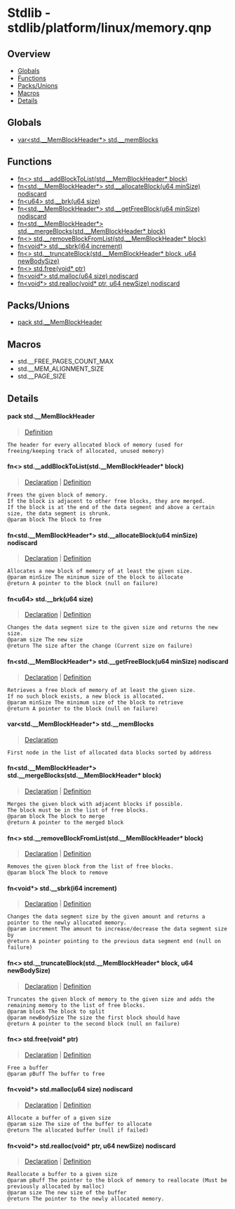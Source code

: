 
# Stdlib - stdlib/platform/linux/memory.qnp

## Overview
 - [Globals](#globals)
 - [Functions](#functions)
 - [Packs/Unions](#packs-unions)
 - [Macros](#macros)
 - [Details](#details)


## Globals
 - [var\<std.__MemBlockHeader*\> std.__memBlocks](#ref_d94fdb461948cf19fa7fd5656137a6f8)

## Functions
 - [fn\<\> std.__addBlockToList(std.__MemBlockHeader* block)](#ref_5da1a02c15d125cc23101707481f1ef8)
 - [fn\<std.__MemBlockHeader*\> std.__allocateBlock(u64 minSize) nodiscard](#ref_705fb981bb6b23b1dea5efcbdd13dfb6)
 - [fn\<u64\> std.__brk(u64 size)](#ref_d968550035e40ca21779cf81106ff600)
 - [fn\<std.__MemBlockHeader*\> std.__getFreeBlock(u64 minSize) nodiscard](#ref_f9a4ffbc6d72db8030b9fc8578428e48)
 - [fn\<std.__MemBlockHeader*\> std.__mergeBlocks(std.__MemBlockHeader* block)](#ref_8170e06f3f23cd983bf381b8ecfd2718)
 - [fn\<\> std.__removeBlockFromList(std.__MemBlockHeader* block)](#ref_7dd915a43c9073af308cb2c6395ff9fb)
 - [fn\<void*\> std.__sbrk(i64 increment)](#ref_9ef372736f3a8d4ad83e20374764ab82)
 - [fn\<\> std.__truncateBlock(std.__MemBlockHeader* block, u64 newBodySize)](#ref_0e7debc4ba8de34a39ded8b6dd23549b)
 - [fn\<\> std.free(void* ptr)](#ref_ff55c5d36de2ef6e1236d38f68acf334)
 - [fn\<void*\> std.malloc(u64 size) nodiscard](#ref_ed884f46d3fc4317f94703c1c65177b4)
 - [fn\<void*\> std.realloc(void* ptr, u64 newSize) nodiscard](#ref_d356f92991930cf687ff1bc9d3a236b1)

## Packs/Unions
 - [pack std.__MemBlockHeader](#ref_fea58120e31b62b4fa2945aed315480d)

## Macros
 - std.__FREE_PAGES_COUNT_MAX
 - std.__MEM_ALIGNMENT_SIZE
 - std.__PAGE_SIZE

## Details
#### <a id="ref_fea58120e31b62b4fa2945aed315480d"/>pack std.__MemBlockHeader
> [Definition](/stdlib/platform/linux/memory.qnp?plain=1#L16)
```qinp
The header for every allocated block of memory (used for freeing/keeping track of allocated, unused memory)
```
#### <a id="ref_5da1a02c15d125cc23101707481f1ef8"/>fn\<\> std.__addBlockToList(std.__MemBlockHeader* block)
> [Declaration](/stdlib/platform/linux/memory.qnp?plain=1#L52) | [Definition](/stdlib/platform/linux/memory.qnp?plain=1#L152)
```qinp
Frees the given block of memory.
If the block is adjacent to other free blocks, they are merged.
If the block is at the end of the data segment and above a certain size, the data segment is shrunk.
@param block The block to free
```
#### <a id="ref_705fb981bb6b23b1dea5efcbdd13dfb6"/>fn\<std.__MemBlockHeader*\> std.__allocateBlock(u64 minSize) nodiscard
> [Declaration](/stdlib/platform/linux/memory.qnp?plain=1#L40) | [Definition](/stdlib/platform/linux/memory.qnp?plain=1#L113)
```qinp
Allocates a new block of memory of at least the given size.
@param minSize The minimum size of the block to allocate
@return A pointer to the block (null on failure)
```
#### <a id="ref_d968550035e40ca21779cf81106ff600"/>fn\<u64\> std.__brk(u64 size)
> [Declaration](/stdlib/platform/linux/memory.qnp?plain=1#L24) | [Definition](/stdlib/platform/linux/memory.qnp?plain=1#L72)
```qinp
Changes the data segment size to the given size and returns the new size.
@param size The new size
@return The size after the change (Current size on failure)
```
#### <a id="ref_f9a4ffbc6d72db8030b9fc8578428e48"/>fn\<std.__MemBlockHeader*\> std.__getFreeBlock(u64 minSize) nodiscard
> [Declaration](/stdlib/platform/linux/memory.qnp?plain=1#L35) | [Definition](/stdlib/platform/linux/memory.qnp?plain=1#L83)
```qinp
Retrieves a free block of memory of at least the given size.
If no such block exists, a new block is allocated.
@param minSize The minimum size of the block to retrieve
@return A pointer to the block (null on failure)
```
#### <a id="ref_d94fdb461948cf19fa7fd5656137a6f8"/>var\<std.__MemBlockHeader*\> std.__memBlocks
> [Declaration](/stdlib/platform/linux/memory.qnp?plain=1#L65)
```qinp
First node in the list of allocated data blocks sorted by address
```
#### <a id="ref_8170e06f3f23cd983bf381b8ecfd2718"/>fn\<std.__MemBlockHeader*\> std.__mergeBlocks(std.__MemBlockHeader* block)
> [Declaration](/stdlib/platform/linux/memory.qnp?plain=1#L62) | [Definition](/stdlib/platform/linux/memory.qnp?plain=1#L195)
```qinp
Merges the given block with adjacent blocks if possible.
The block must be in the list of free blocks.
@param block The block to merge
@return A pointer to the merged block
```
#### <a id="ref_7dd915a43c9073af308cb2c6395ff9fb"/>fn\<\> std.__removeBlockFromList(std.__MemBlockHeader* block)
> [Declaration](/stdlib/platform/linux/memory.qnp?plain=1#L56) | [Definition](/stdlib/platform/linux/memory.qnp?plain=1#L185)
```qinp
Removes the given block from the list of free blocks.
@param block The block to remove
```
#### <a id="ref_9ef372736f3a8d4ad83e20374764ab82"/>fn\<void*\> std.__sbrk(i64 increment)
> [Declaration](/stdlib/platform/linux/memory.qnp?plain=1#L29) | [Definition](/stdlib/platform/linux/memory.qnp?plain=1#L75)
```qinp
Changes the data segment size by the given amount and returns a pointer to the newly allocated memory.
@param increment The amount to increase/decrease the data segment size by
@return A pointer pointing to the previous data segment end (null on failure)
```
#### <a id="ref_0e7debc4ba8de34a39ded8b6dd23549b"/>fn\<\> std.__truncateBlock(std.__MemBlockHeader* block, u64 newBodySize)
> [Declaration](/stdlib/platform/linux/memory.qnp?plain=1#L46) | [Definition](/stdlib/platform/linux/memory.qnp?plain=1#L128)
```qinp
Truncates the given block of memory to the given size and adds the remaining memory to the list of free blocks.
@param block The block to split
@param newBodySize The size the first block should have
@return A pointer to the second block (null on failure)
```
#### <a id="ref_ff55c5d36de2ef6e1236d38f68acf334"/>fn\<\> std.free(void* ptr)
> [Declaration](/stdlib/memory.qnp?plain=1#L47) | [Definition](/stdlib/platform/linux/memory.qnp?plain=1#L239)
```qinp
Free a buffer
@param pBuff The buffer to free
```
#### <a id="ref_ed884f46d3fc4317f94703c1c65177b4"/>fn\<void*\> std.malloc(u64 size) nodiscard
> [Declaration](/stdlib/memory.qnp?plain=1#L37) | [Definition](/stdlib/platform/linux/memory.qnp?plain=1#L220)
```qinp
Allocate a buffer of a given size
@param size The size of the buffer to allocate
@return The allocated buffer (null if failed)
```
#### <a id="ref_d356f92991930cf687ff1bc9d3a236b1"/>fn\<void*\> std.realloc(void* ptr, u64 newSize) nodiscard
> [Declaration](/stdlib/memory.qnp?plain=1#L43) | [Definition](/stdlib/platform/linux/memory.qnp?plain=1#L234)
```qinp
Reallocate a buffer to a given size
@param pBuff The pointer to the block of memory to reallocate (Must be previously allocated by malloc)
@param size The new size of the buffer
@return The pointer to the newly allocated memory.
```

